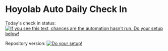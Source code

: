 # Hoyolab Auto Daily Check In

Today's check in status:
[![If you see this text, chances are the automation hasn't run. Do your setup below!](../../actions/workflows/login.yml/badge.svg)](../../actions/workflows/login.yml)

Repository version:
[![Do your setup!](../../actions/workflows/version.yml/badge.svg)](../../actions/workflows/version.yml)


